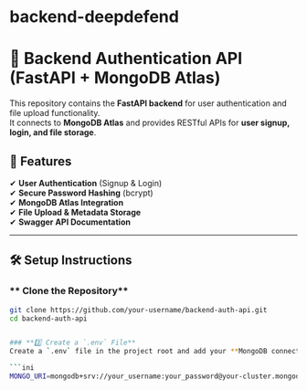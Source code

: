 # backend-deepdefend

# 🚀 Backend Authentication API (FastAPI + MongoDB Atlas)

This repository contains the **FastAPI backend** for user authentication and file upload functionality.  
It connects to **MongoDB Atlas** and provides RESTful APIs for **user signup, login, and file storage**.  

## 📌 Features
✔ **User Authentication** (Signup & Login)  
✔ **Secure Password Hashing** (bcrypt)  
✔ **MongoDB Atlas Integration**  
✔ **File Upload & Metadata Storage**  
✔ **Swagger API Documentation**  

---

## 🛠️ Setup Instructions

### ** Clone the Repository**
```bash
git clone https://github.com/your-username/backend-auth-api.git
cd backend-auth-api


### **3️⃣ Create a `.env` File**  
Create a `.env` file in the project root and add your **MongoDB connection string**:

```ini
MONGO_URI=mongodb+srv://your_username:your_password@your-cluster.mongodb.net/?retryWrites=true&w=majority



